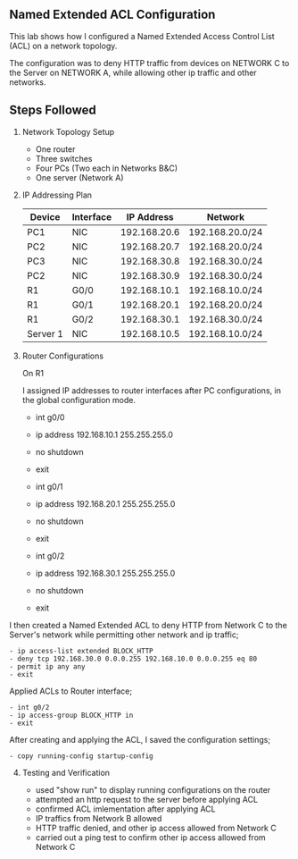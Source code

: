 ## Named Extended ACL Configuration

This lab shows how I configured a Named Extended Access Control List (ACL) on a network topology.

The configuration was to deny HTTP traffic from devices on NETWORK C to the Server on NETWORK A, while allowing other ip traffic and other networks.

## Steps Followed
1. Network Topology Setup
    - One router
    - Three switches
    - Four PCs (Two each in Networks B&C)
    - One server (Network A)


2. IP Addressing Plan
   
    | Device | Interface | IP Address | Network |
    |---------|------------|-------------|----------|
    | PC1 | NIC | 192.168.20.6 | 192.168.20.0/24 |
    | PC2 | NIC | 192.168.20.7 | 192.168.20.0/24 |
    | PC3 | NIC | 192.168.30.8 | 192.168.30.0/24 |
    | PC2 | NIC | 192.168.30.9 | 192.168.30.0/24 |
    | R1 | G0/0 | 192.168.10.1 | 192.168.10.0/24 |
    | R1 | G0/1 | 192.168.20.1 | 192.168.20.0/24 |
    | R1 | G0/2 | 192.168.30.1 | 192.168.30.0/24 |
    | Server 1 | NIC | 192.168.10.5 | 192.168.10.0/24 |


3. Router Configurations

   On R1
  
   I assigned IP addresses to router interfaces after PC configurations, in the global configuration mode.

    - int g0/0
    - ip address 192.168.10.1 255.255.255.0
    - no shutdown
    - exit
    


    - int g0/1
    - ip address 192.168.20.1 255.255.255.0
    - no shutdown
    - exit



    - int g0/2
    - ip address 192.168.30.1 255.255.255.0
    - no shutdown
    - exit
      

  I then created a Named Extended ACL to deny HTTP from Network C to the Server's network while permitting other network and ip traffic;
    
    - ip access-list extended BLOCK_HTTP
    - deny tcp 192.168.30.0 0.0.0.255 192.168.10.0 0.0.0.255 eq 80
    - permit ip any any
    - exit

  Applied ACLs to Router interface;

    - int g0/2
    - ip access-group BLOCK_HTTP in
    - exit 

  After creating and applying the ACL, I saved the configuration settings;

    - copy running-config startup-config

4. Testing and Verification

    - used "show run" to display running configurations on the router
    - attempted an http request to the server before applying ACL
    - confirmed ACL imlementation after applying ACL
    - IP traffics from Network B allowed
    - HTTP traffic denied, and other ip access allowed from Network C 
    - carried out a ping test to confirm other ip access allowed from Network C
